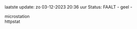 laatste update: 
zo 03-12-2023 20:36   uur 
Status: FAALT - geel - 
<div class="service Y">microstation</div><div class="service Y">httpstat</div>